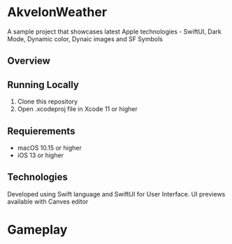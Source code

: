 # AkvelonWeather

A sample project that showcases latest Apple technologies - SwiftUI, Dark Mode, Dynamic color, Dynaic images and SF Symbols

## Overview


## Running Locally

1. Clone this repository
2. Open .xcodeproj file in Xcode 11 or higher

## Requierements
- macOS 10.15 or higher
-  iOS 13 or higher

## Technologies

Developed using Swift language and SwiftUI for User Interface. UI previews available with Canves editor

# Gameplay
